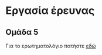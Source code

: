# Εργασία έρευνας

## Ομάδα 5
Για το ερωτηματολόγιο πατήστε [εδώ](https://docs.google.com/forms/d/e/1FAIpQLScrd947ISjo4315zcHonIUmaI1t2vsiOeGeOmrq1MzNrLDUOg/viewform?usp=sf_link)
